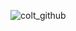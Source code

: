 ![colt_github](https://user-images.githubusercontent.com/70466418/107880464-8e5ea480-6ee7-11eb-9f21-0072697c3b83.png)
